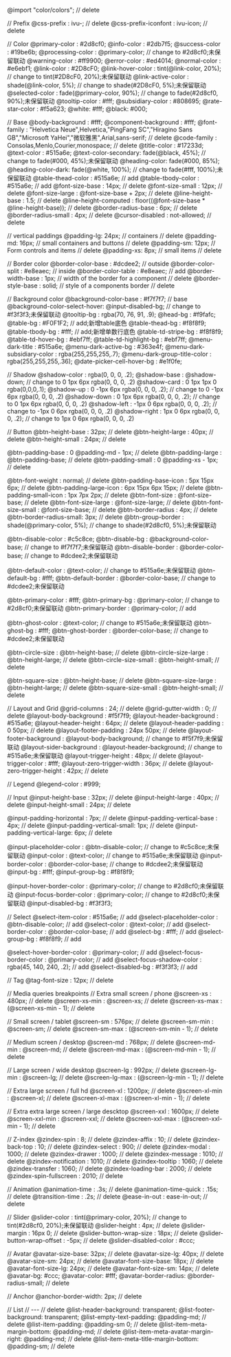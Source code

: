 @import "color/colors";  // delete

// Prefix
@css-prefix             : ivu-;  // delete
@css-prefix-iconfont    : ivu-icon;  // delete

// Color
@primary-color          : #2d8cf0;
@info-color             : #2db7f5;
@success-color          : #19be6b;
@processing-color       : @primary-color;  // change to #2d8cf0;未保留联动
@warning-color          : #ff9900;
@error-color            : #ed4014;
@normal-color           : #e6ebf1;
@link-color             : #2D8cF0;
@link-hover-color       : tint(@link-color, 20%);  // change to tint(#2D8cF0, 20%);未保留联动
@link-active-color      : shade(@link-color, 5%);  // change to shade(#2D8cF0, 5%);未保留联动
@selected-color         : fade(@primary-color, 90%);  // change to fade(#2d8cf0, 90%);未保留联动
@tooltip-color          : #fff;
@subsidiary-color       : #808695;
@rate-star-color        : #f5a623;
@white: #fff;
@black: #000;

// Base
@body-background        : #fff;
@component-background   : #fff;
@font-family            : "Helvetica Neue",Helvetica,"PingFang SC","Hiragino Sans GB","Microsoft YaHei","微软雅黑",Arial,sans-serif;  // delete
@code-family            : Consolas,Menlo,Courier,monospace;  // delete
@title-color            : #17233d;
@text-color             : #515a6e;
@text-color-secondary: fade(@black, 45%);  // change to fade(#000, 45%);未保留联动
@heading-color: fade(#000, 85%);
@heading-color-dark: fade(@white, 100%);  // change to fade(#fff, 100%);未保留联动
@table-thead-color      : #515a6e;  // add
@table-tbody-color      : #515a6e;  // add
@font-size-base         : 14px;  // delete
@font-size-small        : 12px;  // delete
@font-size-large        : @font-size-base + 2px;  // delete
@line-height-base       : 1.5;  // delete
@line-height-computed   : floor((@font-size-base * @line-height-base));  // delete
@border-radius-base     : 6px;  // delete
@border-radius-small    : 4px;  // delete
@cursor-disabled        : not-allowed;  // delete

// vertical paddings
@padding-lg: 24px; // containers  // delete
@padding-md: 16px; // small containers and buttons  // delete
@padding-sm: 12px; // Form controls and items  // delete
@padding-xs: 8px; // small items  // delete

// Border color
@border-color-base      : #dcdee2; // outside
@border-color-split     : #e8eaec; // inside
@border-color-table     : #e8eaec;  // add
@border-width-base      : 1px;            // width of the border for a component  // delete
@border-style-base      : solid;          // style of a components border  // delete

// Background color
@background-color-base        : #f7f7f7;  // base
@background-color-select-hover: @input-disabled-bg;  // change to #f3f3f3;未保留联动
@tooltip-bg                   : rgba(70, 76, 91, .9);
@head-bg                      : #f9fafc;
@table-bg                     : #F0F1F2; // add;新增table底色
@table-thead-bg               : #f8f8f9;
@table-tbody-bg               : #fff;  // add;新增单数行底色
@table-td-stripe-bg           : #f8f8f9;
@table-td-hover-bg            : #ebf7ff;
@table-td-highlight-bg        : #ebf7ff;
@menu-dark-title              : #515a6e;
@menu-dark-active-bg          : #363e4f;
@menu-dark-subsidiary-color   : rgba(255,255,255,.7);
@menu-dark-group-title-color  : rgba(255,255,255,.36);
@date-picker-cell-hover-bg    : #e1f0fe;

// Shadow
@shadow-color           : rgba(0, 0, 0, .2);
@shadow-base            : @shadow-down;  // change to 0 1px 6px rgba(0, 0, 0, .2)
@shadow-card            : 0 1px 1px 0 rgba(0,0,0,.1);
@shadow-up              : 0 -1px 6px rgba(0, 0, 0, .2);  // change to 0 -1px 6px rgba(0, 0, 0, .2)
@shadow-down            : 0 1px 6px rgba(0, 0, 0, .2);  // change to 0 1px 6px rgba(0, 0, 0, .2)
@shadow-left            : -1px 0 6px rgba(0, 0, 0, .2);  // change to -1px 0 6px rgba(0, 0, 0, .2)
@shadow-right           : 1px 0 6px rgba(0, 0, 0, .2);  // change to 1px 0 6px rgba(0, 0, 0, .2)

// Button
@btn-height-base        : 32px;  // delete
@btn-height-large       : 40px;  // delete
@btn-height-small       : 24px;  // delete

@btn-padding-base       : 0 @padding-md - 1px;  // delete
@btn-padding-large      : @btn-padding-base;  // delete
@btn-padding-small      : 0 @padding-xs - 1px;  // delete

@btn-font-weight        : normal;  // delete
@btn-padding-base-icon  : 5px 15px 6px;  // delete
@btn-padding-large-icon : 6px 15px 6px 15px;  // delete
@btn-padding-small-icon : 1px 7px 2px;  // delete
@btn-font-size          : @font-size-base;  // delete
@btn-font-size-large    : @font-size-large;  // delete
@btn-font-size-small    : @font-size-base;  // delete
@btn-border-radius      : 4px;  // delete
@btn-border-radius-small: 3px;  // delete
@btn-group-border       : shade(@primary-color, 5%);  // change to shade(#2d8cf0, 5%);未保留联动

@btn-disable-color      : #c5c8ce;
@btn-disable-bg         : @background-color-base;  // change to #f7f7f7;未保留联动
@btn-disable-border     : @border-color-base;  // change to #dcdee2;未保留联动

@btn-default-color      : @text-color;  // change to #515a6e;未保留联动
@btn-default-bg         : #fff;
@btn-default-border     : @border-color-base;  // change to #dcdee2;未保留联动

@btn-primary-color      : #fff;
@btn-primary-bg         : @primary-color;  // change to #2d8cf0;未保留联动
@btn-primary-border     : @primary-color;  // add

@btn-ghost-color        : @text-color;  // change to #515a6e;未保留联动
@btn-ghost-bg           : #fff;
@btn-ghost-border       : @border-color-base;  // change to #dcdee2;未保留联动

@btn-circle-size        : @btn-height-base;  // delete
@btn-circle-size-large  : @btn-height-large;  // delete
@btn-circle-size-small  : @btn-height-small;  // delete

@btn-square-size        : @btn-height-base;  // delete
@btn-square-size-large  : @btn-height-large;  // delete
@btn-square-size-small  : @btn-height-small;  // delete

// Layout and Grid
@grid-columns                : 24;  // delete
@grid-gutter-width           : 0;  // delete
@layout-body-background      : #f5f7f9;
@layout-header-background    : #515a6e;
@layout-header-height        : 64px;  // delete
@layout-header-padding       : 0 50px;  // delete
@layout-footer-padding       : 24px 50px;  // delete
@layout-footer-background    : @layout-body-background;  // change to #f5f7f9;未保留联动
@layout-sider-background     : @layout-header-background;  // change to #515a6e;未保留联动
@layout-trigger-height       : 48px;  // delete
@layout-trigger-color        : #fff;
@layout-zero-trigger-width   : 36px;  // delete
@layout-zero-trigger-height  : 42px;  // delete

// Legend
@legend-color           : #999;

// Input
@input-height-base           : 32px;  // delete
@input-height-large          : 40px;  // delete
@input-height-small          : 24px;  // delete

@input-padding-horizontal    : 7px;  // delete
@input-padding-vertical-base : 4px;  // delete
@input-padding-vertical-small: 1px;  // delete
@input-padding-vertical-large: 6px;  // delete

@input-placeholder-color     : @btn-disable-color;  // change to #c5c8ce;未保留联动
@input-color                 : @text-color;  // change to #515a6e;未保留联动
@input-border-color          : @border-color-base;  // change to #dcdee2;未保留联动
@input-bg                    : #fff;
@input-group-bg              : #f8f8f9;

@input-hover-border-color    : @primary-color;  // change to #2d8cf0;未保留联动
@input-focus-border-color    : @primary-color;  // change to #2d8cf0;未保留联动
@input-disabled-bg           : #f3f3f3;

// Select
@select-item-color            : #515a6e;  // add
@select-placeholder-color     : @btn-disable-color;  // add
@select-color                 : @text-color;  // add
@select-border-color          : @border-color-base;  // add
@select-bg                    : #fff;  // add
@select-group-bg              : #f8f8f9;  // add

@select-hover-border-color    : @primary-color;  // add
@select-focus-border-color    : @primary-color;  // add
@select-focus-shadow-color    : rgba(45, 140, 240, .2);  // add
@select-disabled-bg           : #f3f3f3;  // add

// Tag
@tag-font-size          : 12px;  // delete

// Media queries breakpoints
// Extra small screen / phone
@screen-xs              : 480px;  // delete
@screen-xs-min          : @screen-xs;  // delete
@screen-xs-max          : (@screen-xs-min - 1);  // delete

// Small screen / tablet
@screen-sm              : 576px;  // delete
@screen-sm-min          : @screen-sm;  // delete
@screen-sm-max          : (@screen-sm-min - 1);  // delete

// Medium screen / desktop
@screen-md              : 768px;  // delete
@screen-md-min          : @screen-md;  // delete
@screen-md-max          : (@screen-md-min - 1);  // delete

// Large screen / wide desktop
@screen-lg              : 992px;  // delete
@screen-lg-min          : @screen-lg;  // delete
@screen-lg-max          : (@screen-lg-min - 1);  // delete

// Extra large screen / full hd
@screen-xl              : 1200px;  // delete
@screen-xl-min          : @screen-xl;  // delete
@screen-xl-max          : (@screen-xl-min - 1);  // delete

// Extra extra large screen / large descktop
@screen-xxl             : 1600px;  // delete
@screen-xxl-min         : @screen-xxl;  // delete
@screen-xxl-max         : (@screen-xxl-min - 1);  // delete

// Z-index
@zindex-spin            : 8;  // delete
@zindex-affix           : 10;  // delete
@zindex-back-top        : 10;  // delete
@zindex-select          : 900;  // delete
@zindex-modal           : 1000;  // delete
@zindex-drawer          : 1000;  // delete
@zindex-message         : 1010;  // delete
@zindex-notification    : 1010;  // delete
@zindex-tooltip         : 1060;  // delete
@zindex-transfer        : 1060;  // delete
@zindex-loading-bar     : 2000;  // delete
@zindex-spin-fullscreen : 2010;  // delete

// Animation
@animation-time         : .3s;  // delete
@animation-time-quick   : .15s;  // delete
@transition-time        : .2s;  // delete
@ease-in-out            : ease-in-out;  // delete

// Slider
@slider-color              : tint(@primary-color, 20%);  // change to tint(#2d8cf0, 20%);未保留联动
@slider-height             : 4px;  // delete
@slider-margin             : 16px 0;  // delete
@slider-button-wrap-size   : 18px;  // delete
@slider-button-wrap-offset : -5px;  // delete
@slider-disabled-color     : #ccc;

// Avatar
@avatar-size-base: 32px;  // delete
@avatar-size-lg: 40px;  // delete
@avatar-size-sm: 24px;  // delete
@avatar-font-size-base: 18px;  // delete
@avatar-font-size-lg: 24px;  // delete
@avatar-font-size-sm: 14px;  // delete
@avatar-bg: #ccc;
@avatar-color: #fff;
@avatar-border-radius: @border-radius-small;  // delete

// Anchor
@anchor-border-width: 2px;  // delete

// List
// ---  // delete
@list-header-background: transparent;
@list-footer-background: transparent;
@list-empty-text-padding: @padding-md;  // delete
@list-item-padding: @padding-sm 0;  // delete
@list-item-meta-margin-bottom: @padding-md;  // delete
@list-item-meta-avatar-margin-right: @padding-md;  // delete
@list-item-meta-title-margin-bottom: @padding-sm;  // delete